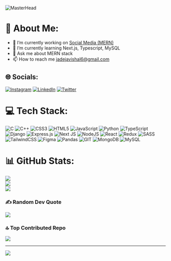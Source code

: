 ![MasterHead](https://media.licdn.com/dms/image/D5616AQEPOVvyR-Da_Q/profile-displaybackgroundimage-shrink_350_1400/0/1697634083785?e=1726704000&v=beta&t=5rkbtpEuT21H6JW0N7jpPWRpHLhlv_jVjU_GHYgFbmQ)


# 💫 About Me:
- 🔭 I’m currently working on [Social Media (MERN)](https://github.com/vishalj6/SocialMedia-MERN)
- 🌱 I’m currently learning Next.js, Typescript, MySQL
- 💬 Ask me about MERN stack
- 📫 How to reach me jadejavishal6@gmail.com



## 🌐 Socials:
[![Instagram](https://img.shields.io/badge/Instagram-%23E4405F.svg?logo=Instagram&logoColor=white)](https://instagram.com/vishal.jadeja1) [![LinkedIn](https://img.shields.io/badge/LinkedIn-%230077B5.svg?logo=linkedin&logoColor=white)](https://linkedin.com/in/vishal-jadeja) [![Twitter](https://img.shields.io/badge/Twitter-%231DA1F2.svg?logo=Twitter&logoColor=white)](https://twitter.com/Im_VishalJadeja) 

# 💻 Tech Stack:
![C](https://img.shields.io/badge/c-%2300599C.svg?style=for-the-badge&logo=c&logoColor=white) ![C++](https://img.shields.io/badge/c++-%2300599C.svg?style=for-the-badge&logo=c%2B%2B&logoColor=white) ![CSS3](https://img.shields.io/badge/css3-%231572B6.svg?style=for-the-badge&logo=css3&logoColor=white) ![HTML5](https://img.shields.io/badge/html5-%23E34F26.svg?style=for-the-badge&logo=html5&logoColor=white) ![JavaScript](https://img.shields.io/badge/javascript-%23323330.svg?style=for-the-badge&logo=javascript&logoColor=%23F7DF1E) ![Python](https://img.shields.io/badge/python-3670A0?style=for-the-badge&logo=python&logoColor=ffdd54) ![TypeScript](https://img.shields.io/badge/typescript-%23007ACC.svg?style=for-the-badge&logo=typescript&logoColor=white) ![Django](https://img.shields.io/badge/django-%23092E20.svg?style=for-the-badge&logo=django&logoColor=white) ![Express.js](https://img.shields.io/badge/express.js-%23404d59.svg?style=for-the-badge&logo=express&logoColor=%2361DAFB) ![Next JS](https://img.shields.io/badge/Next-black?style=for-the-badge&logo=next.js&logoColor=white) ![NodeJS](https://img.shields.io/badge/node.js-6DA55F?style=for-the-badge&logo=node.js&logoColor=white) ![React](https://img.shields.io/badge/react-%2320232a.svg?style=for-the-badge&logo=react&logoColor=%2361DAFB) ![Redux](https://img.shields.io/badge/redux-%23593d88.svg?style=for-the-badge&logo=redux&logoColor=white) ![SASS](https://img.shields.io/badge/SASS-hotpink.svg?style=for-the-badge&logo=SASS&logoColor=white) ![TailwindCSS](https://img.shields.io/badge/tailwindcss-%2338B2AC.svg?style=for-the-badge&logo=tailwind-css&logoColor=white) ![Figma](https://img.shields.io/badge/figma-%23F24E1E.svg?style=for-the-badge&logo=figma&logoColor=white) ![Pandas](https://img.shields.io/badge/pandas-%23150458.svg?style=for-the-badge&logo=pandas&logoColor=white) ![GIT](https://img.shields.io/badge/Git-fc6d26?style=for-the-badge&logo=git&logoColor=white) ![MongoDB](https://img.shields.io/badge/MongoDB-%234ea94b.svg?style=for-the-badge&logo=mongodb&logoColor=white) ![MySQL](https://img.shields.io/badge/mysql-%2300000f.svg?style=for-the-badge&logo=mysql&logoColor=white)
# 📊 GitHub Stats:
![](https://github-readme-stats.vercel.app/api?username=vishalj6&theme=dark&hide_border=false&include_all_commits=true&count_private=true)<br/>
![](https://github-readme-streak-stats.herokuapp.com/?user=vishalj6&theme=dark&hide_border=false)<br/>
![](https://github-readme-stats.vercel.app/api/top-langs/?username=vishalj6&theme=dark&hide_border=false&include_all_commits=true&count_private=true&layout=compact)

### ✍️ Random Dev Quote
![](https://quotes-github-readme.vercel.app/api?type=horizontal&theme=radical)

### 🔝 Top Contributed Repo
![](https://github-contributor-stats.vercel.app/api?username=vishalj6&limit=5&theme=dark&combine_all_yearly_contributions=true)

---
[![](https://visitcount.itsvg.in/api?id=vishalj6&icon=5&color=0)](https://visitcount.itsvg.in)

<!-- Proudly created with GPRM ( https://gprm.itsvg.in ) -->
